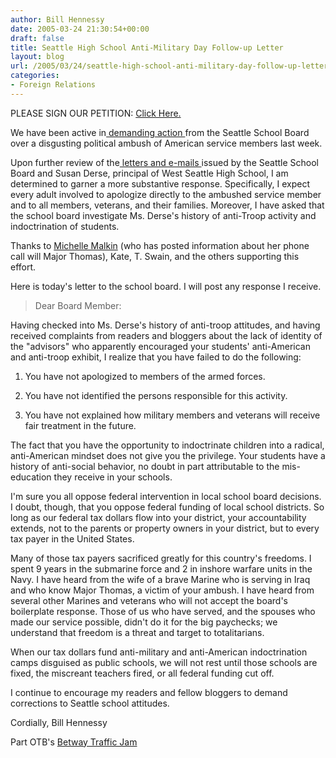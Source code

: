 ```yaml
---
author: Bill Hennessy
date: 2005-03-24 21:30:54+00:00
draft: false
title: Seattle High School Anti-Military Day Follow-up Letter
layout: blog
url: /2005/03/24/seattle-high-school-anti-military-day-follow-up-letter/
categories:
- Foreign Relations
---
```


PLEASE SIGN OUR PETITION:  [Click Here.](https://www.hennessysview.com/?page_id=638)

We have been active in[ demanding action ](https://www.hennessysview.com/?p=617)from the Seattle School Board over a disgusting political ambush of American service members last week.

Upon further review of the[ letters and e-mails ](https://www.hennessysview.com/?p=624)issued by the Seattle School Board and Susan Derse, principal of West Seattle High School, I am determined to garner a more substantive response.  Specifically, I expect every adult involved to apologize directly to the ambushed service member and to all members, veterans, and their families.  Moreover, I have asked that the school board investigate Ms. Derse's history of anti-Troop activity and indoctrination of students.

Thanks to [Michelle Malkin](https://michellemalkin.com/archives/001843.htm) (who has posted information about her phone call will Major Thomas), Kate, T. Swain, and the others supporting this effort.

Here is today's letter to the school board. I will post any response I receive.

<!-- more -->

> Dear Board Member:

Having checked into Ms. Derse's history of anti-troop attitudes, and having received complaints from readers and bloggers about the lack of identity of the "advisors"  who apparently encouraged your students' anti-American and anti-troop exhibit, I realize that you have failed to do the following:

1.  You have not apologized to members of the armed forces.

2.  You have not identified the persons responsible for this activity.

3.  You have not explained how military members and veterans will receive fair treatment in the future.

The fact that you have the opportunity to indoctrinate children into a radical, anti-American mindset does not give you the privilege.  Your students have a history of anti-social behavior, no doubt in part attributable to the mis-education they receive in your schools.

I'm sure you all oppose federal intervention in local school board decisions.  I doubt, though, that you oppose federal funding of local school districts.  So long as our federal tax dollars flow into your district, your accountability extends, not to the parents or property owners in your district, but to every tax payer in the United States.

Many of those tax payers sacrificed greatly for this country's freedoms.  I spent 9 years in the submarine force and 2 in inshore warfare units in the Navy.  I have heard from the wife of a brave Marine who is serving in Iraq and who know Major Thomas, a victim of your ambush.  I have heard from several other Marines and veterans who will not accept the board's boilerplate response.  Those of us who have served, and the spouses who made our service possible, didn't do it for the big paychecks; we understand that freedom is a threat and target to totalitarians.

When our tax dollars fund anti-military and anti-American indoctrination camps disguised as public schools, we will not rest until those schools are fixed, the miscreant teachers fired, or all federal funding cut off.

I continue to encourage my readers and fellow bloggers to demand corrections to Seattle school attitudes.

Cordially,
Bill Hennessy



Part OTB's [Betway Traffic Jam](https://www.outsidethebeltway.com/archives/9773)
